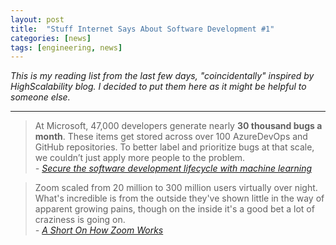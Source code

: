 ```yaml
---
layout: post
title:  "Stuff Internet Says About Software Development #1"
categories: [news]
tags: [engineering, news]
---
```

_This is my reading list from the last few days, "coincidentally" inspired by HighScalability blog. I decided to put them here as it might be helpful to someone else._

--- 

<blockquote class="quote">
At Microsoft, 47,000 developers generate nearly <b>30 thousand bugs a month</b>. These items get stored across over 100 AzureDevOps and GitHub repositories. To better label and prioritize bugs at that scale, we couldn’t just apply more people to the problem.

<footer>
    <cite>- <a href="https://www.microsoft.com/security/blog/2020/04/16/secure-software-development-lifecycle-machine-learning/">
        Secure the software development lifecycle with machine learning
    </a></cite>
</footer>
</blockquote>

<blockquote class="quote">
Zoom scaled from 20 million to 300 million users virtually over night. What's incredible is from the outside they've shown little in the way of apparent growing pains, though on the inside it's a good bet a lot of craziness is going on.

<footer>
    <cite>- <a href="http://highscalability.com/blog/2020/5/14/a-short-on-how-zoom-works.html">
        A Short On How Zoom Works
    </a></cite>
</footer>
</blockquote>